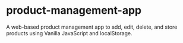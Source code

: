 # product-management-app
A web-based product management app to add, edit, delete, and store products using Vanilla JavaScript and localStorage.
